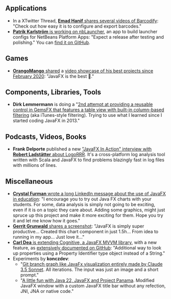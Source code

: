 ## Applications

* In a XTwitter Thread, [**Emad Hanif** shares several videos of Barcodify](https://x.com/EmadHanif_/status/1806383935083233771): "Check out how easy it is to configure and export barcodes."
* [**Patrik Karlström** is working on nbLauncher](https://x.com/PatrikKarlstrom/status/1804865421918491014), an app to build launcher configs for NetBeans Platform Apps: "Expect a release after testing and polishing." You can [find it on GitHub](https://github.com/trixon/nbLauncher).

## Games

* [**OrangoMango** shared](https://x.com/orango_mango/status/1805585806863602035) a [video showcase of his best projects since February 2020](https://www.youtube.com/watch?v=npwdeEwLjpY): "JavaFX is the best 💪."

## Components, Libraries, Tools

* **Dirk Lemmermann** is doing a "[2nd attempt at providing a reusable control in GemsFX that features a table view with built-in column-based filtering](https://x.com/dlemmermann/status/1805595281209118818) (aka iTunes-style filtering). Trying to use what I learned since I started coding JavaFX in 2013."

## Podcasts, Videos, Books

* **Frank Delporte** published a new ["JavaFX In Action" interview with **Robert Ladstätter** about LogoRRR](https://webtechie.be/post/2024-06-26-jfxinaction-robert-ladstatter/). It's a cross-platform log analysis tool written with Scala and JavaFX to find problems blazingly fast in log files with millions of lines.

## Miscellaneous

* [**Crystal Furman** wrote a long LinkedIn message about the use of JavaFX in education](https://www.linkedin.com/embed/feed/update/urn:li:share:7212075229894881280): "I encourage you to try out Java FX charts with your students. For some, data analysis is simply not going to be exciting, even if it is on a topic they care about. Adding some graphics, might just spruce up this project and make it more exciting for them. Hope you try it and let me know how it goes."
* [**Gerrit Grunwald** shares a screenshot](https://x.com/hansolo_/status/1806004059368784098): "JavaFX is simply super productive... Created this chart component in just 1.5h... From idea to running in my app... Just love it..."
* [**Carl Dea** is extending Cognitive, a JavaFX MVVM library](https://x.com/carldea/status/1805773088576974861), with a new feature, as [extensively documented on GitHub](https://github.com/carldea/cognitive/issues/2): "Additional way to look up properties using a Property Identifier type object instead of a String."
* Experiments by **konczdev**:
  * "[Git branch graph like JavaFx visualization entirely made by Claude 3.5 Sonnet](https://x.com/konczdev/status/1804825701134082331). All iterations. The input was just an image and a short prompt."
  * "[A little fun with Java 22, JavaFX and Project Panama](https://x.com/konczdev/status/1804591278073532624). Modified JavaFX window with a custom JavaFX title bar without any refection, JNI, JNA or native code."
